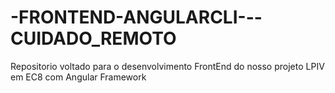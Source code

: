 # -FRONTEND-ANGULARCLI---CUIDADO_REMOTO
Repositorio voltado para o desenvolvimento FrontEnd do nosso projeto LPIV em EC8 com Angular Framework
